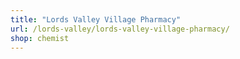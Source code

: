 ```yaml
---
title: "Lords Valley Village Pharmacy"
url: /lords-valley/lords-valley-village-pharmacy/
shop: chemist
---
```

